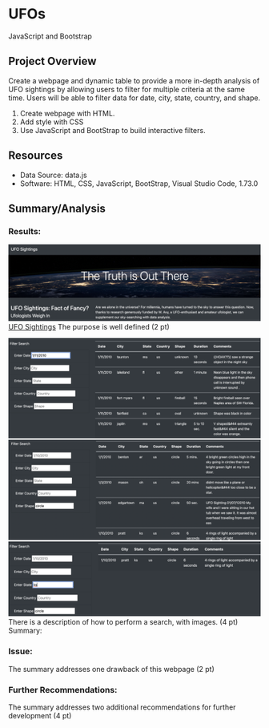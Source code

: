 # UFOs
JavaScript and Bootstrap


## Project Overview

Create a webpage and dynamic table to provide a more in-depth analysis of UFO sightings by allowing users to filter for multiple criteria at the same time. Users will be able to filter data for date, city, state, country, and shape. 

1. Create webpage with HTML. 
2. Add style with CSS
3. Use JavaScript and BootStrap to build interactive filters. 


## Resources
- Data Source: data.js
- Software: HTML, CSS, JavaScript, BootStrap, Visual Studio Code, 1.73.0

## Summary/Analysis

### Results:
![png](images/web_page.png)
<a href = "index.html">UFO Sightings</a>
The purpose is well defined (2 pt)

![png](images/date.png)
![png](images/shape.png)
![png](images/state_shape.png)
There is a description of how to perform a search, with images. (4 pt)
Summary:
### Issue:
The summary addresses one drawback of this webpage (2 pt)
### Further Recommendations:
The summary addresses two additional recommendations for further development (4 pt)
